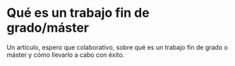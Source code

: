 # Qué es un trabajo fin de grado/máster

Un artículo, espero que colaborativo, sobre qué es un trabajo fin de
grado o máster y cómo llevarlo a cabo con éxito.
